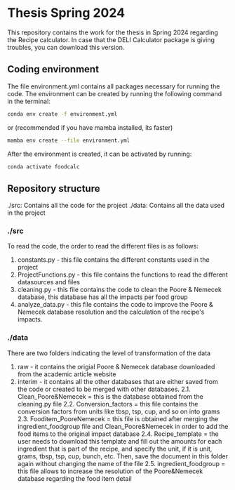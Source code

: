 # Thesis Spring 2024

This repository contains the work for the thesis in Spring 2024 regarding the Recipe calculator. In case that the DELI Calculator package is giving troubles, you can download this version.

## Coding environment

The file environment.yml contains all packages necessary for running the code.
The environment can be created by running the following command in the terminal:

```bash
conda env create -f environment.yml
```

or (recommended if you have mamba installed, its faster)

```bash
mamba env create --file environment.yml
```

After the environment is created, it can be activated by running:

```bash
conda activate foodcalc
```

## Repository structure

./src: Contains all the code for the project
./data: Contains all the data used in the project

### ./src

To read the code, the order to read the different files is as follows:

1. constants.py - this file contains the different constants used in the project
2. ProjectFunctions.py - this file contains the functions to read the different datasources and files
3. cleaning.py - this file contains the code to clean the Poore & Nemecek database, this database has all the impacts per food group
4. analyze_data.py - this file contains the code to improve the Poore & Nemecek database resolution and the calculation of the recipe's impacts.

### ./data

There are two folders indicating the level of transformation of the data

1. raw - it contains the origial Poore & Nemecek database downloaded from the academic article website
2. interim - it contains all the other databases that are either saved from the code or created to be merged with other databases.
    2.1. Clean_Poore&Nemecek = this is the database obtained from the cleaning.py file
    2.2. Conversion_factors = this file contains the conversion factors from units like tbsp, tsp, cup, and so on into grams
    2.3. Fooditem_PooreNemecek = this file is obtained after merging the ingredient_foodgroup file and Clean_Poore&Nemecek in order to add the food items to the original impact database
    2.4. Recipe_template = the user needs to download this template and fill out the amounts for each ingredient that is part of the recipe, and specify the unit, if it is unit, grams, tbsp, tsp, cup, bunch, etc. Then, save the document in this folder again without changing the name of the file
    2.5. ingredient_foodgroup = this file allows to increase the resolution of the Poore&Nemecek database regarding the food item detail
